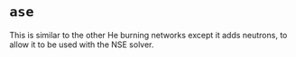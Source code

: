 # `ase`

This is similar to the other He burning networks except it adds neutrons, to allow it
to be used with the NSE solver.
